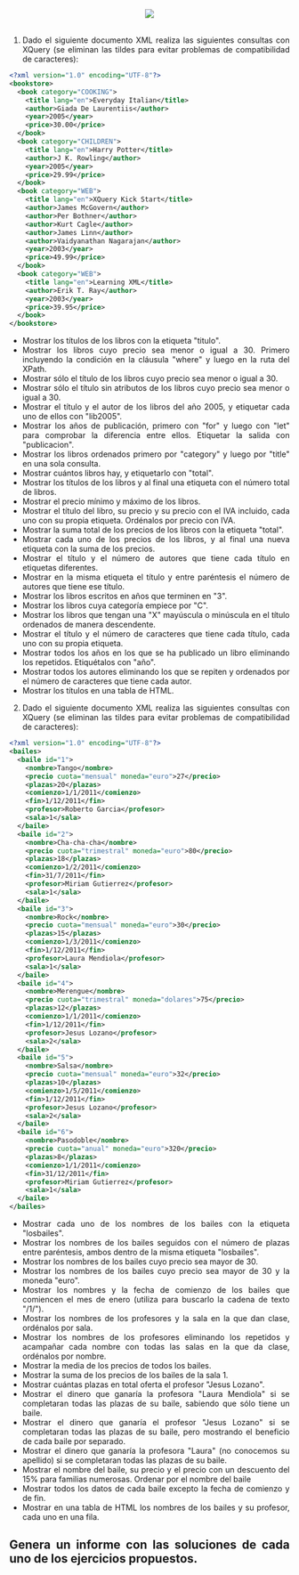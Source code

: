 <div align="justify">


<div align="center">
 	<img src="https://www.w3schools.com/xml/pic_xpath.gif">
</div>

</br>


1. Dado el siguiente documento XML realiza las siguientes consultas con XQuery (se eliminan las tildes para evitar problemas de compatibilidad de caracteres):

  ```xml
  <?xml version="1.0" encoding="UTF-8"?>
  <bookstore>
    <book category="COOKING">
      <title lang="en">Everyday Italian</title>
      <author>Giada De Laurentiis</author>
      <year>2005</year>
      <price>30.00</price>
    </book>
    <book category="CHILDREN">
      <title lang="en">Harry Potter</title>
      <author>J K. Rowling</author>
      <year>2005</year>
      <price>29.99</price>
    </book>
    <book category="WEB">
      <title lang="en">XQuery Kick Start</title>
      <author>James McGovern</author>
      <author>Per Bothner</author>
      <author>Kurt Cagle</author>
      <author>James Linn</author>
      <author>Vaidyanathan Nagarajan</author>
      <year>2003</year>
      <price>49.99</price>
    </book>
    <book category="WEB">
      <title lang="en">Learning XML</title>
      <author>Erik T. Ray</author>
      <year>2003</year>
      <price>39.95</price>
    </book>
  </bookstore>
  ```

- Mostrar los títulos de los libros con la etiqueta "titulo".
- Mostrar los libros cuyo precio sea menor o igual a 30. Primero incluyendo la condición en la cláusula "where" y luego en la ruta del XPath.
- Mostrar sólo el título de los libros cuyo precio sea menor o igual a 30.
- Mostrar sólo el título sin atributos de los libros cuyo precio sea menor o igual a 30.
- Mostrar el título y el autor de los libros del año 2005, y etiquetar cada uno de ellos con "lib2005".
- Mostrar los años de publicación, primero con "for" y luego con "let" para comprobar la diferencia entre ellos. Etiquetar la salida con "publicacion".
- Mostrar los libros ordenados primero por "category" y luego por "title" en una sola consulta.
- Mostrar cuántos libros hay, y etiquetarlo con "total".
- Mostrar los títulos de los libros y al final una etiqueta con el número total de libros.
- Mostrar el precio mínimo y máximo de los libros.
- Mostrar el título del libro, su precio y su precio con el IVA incluido, cada uno con su propia etiqueta. Ordénalos por precio con IVA.
- Mostrar la suma total de los precios de los libros con la etiqueta "total".
- Mostrar cada uno de los precios de los libros, y al final una nueva etiqueta con la suma de los precios.
- Mostrar el título y el número de autores que tiene cada título en etiquetas diferentes.
- Mostrar en la misma etiqueta el título y entre paréntesis el número de autores que tiene ese título.
- Mostrar los libros escritos en años que terminen en "3".
- Mostrar los libros cuya categoría empiece por "C".
- Mostrar los libros que tengan una "X" mayúscula o minúscula en el título ordenados de manera descendente.
- Mostrar el título y el número de caracteres que tiene cada título, cada uno con su propia etiqueta.
- Mostrar todos los años en los que se ha publicado un libro eliminando los repetidos. Etiquétalos con "año".
- Mostrar todos los autores eliminando los que se repiten y ordenados por el número de caracteres que tiene cada autor.
- Mostrar los títulos en una tabla de HTML.

2. Dado el siguiente documento XML realiza las siguientes consultas con XQuery (se eliminan las tildes para evitar problemas de compatibilidad de caracteres):

  ```xml
  <?xml version="1.0" encoding="UTF-8"?>
  <bailes>
    <baile id="1">
      <nombre>Tango</nombre>
      <precio cuota="mensual" moneda="euro">27</precio>
      <plazas>20</plazas>
      <comienzo>1/1/2011</comienzo>
      <fin>1/12/2011</fin>
      <profesor>Roberto Garcia</profesor>
      <sala>1</sala>
    </baile>
    <baile id="2">
      <nombre>Cha-cha-cha</nombre>
      <precio cuota="trimestral" moneda="euro">80</precio>
      <plazas>18</plazas>
      <comienzo>1/2/2011</comienzo>
      <fin>31/7/2011</fin>
      <profesor>Miriam Gutierrez</profesor>
      <sala>1</sala>
    </baile>
    <baile id="3">
      <nombre>Rock</nombre>
      <precio cuota="mensual" moneda="euro">30</precio>
      <plazas>15</plazas>
      <comienzo>1/3/2011</comienzo>
      <fin>1/12/2011</fin>
      <profesor>Laura Mendiola</profesor>
      <sala>1</sala>
    </baile>
    <baile id="4">
      <nombre>Merengue</nombre>
      <precio cuota="trimestral" moneda="dolares">75</precio>
      <plazas>12</plazas>
      <comienzo>1/1/2011</comienzo>
      <fin>1/12/2011</fin>
      <profesor>Jesus Lozano</profesor>
      <sala>2</sala>
    </baile>
    <baile id="5">
      <nombre>Salsa</nombre>
      <precio cuota="mensual" moneda="euro">32</precio>
      <plazas>10</plazas>
      <comienzo>1/5/2011</comienzo>
      <fin>1/12/2011</fin>
      <profesor>Jesus Lozano</profesor>
      <sala>2</sala>
    </baile>
    <baile id="6">
      <nombre>Pasodoble</nombre>
      <precio cuota="anual" moneda="euro">320</precio>
      <plazas>8</plazas>
      <comienzo>1/1/2011</comienzo>
      <fin>31/12/2011</fin>
      <profesor>Miriam Gutierrez</profesor>
      <sala>1</sala>
    </baile>
  </bailes>
  ```

- Mostrar cada uno de los nombres de los bailes con la etiqueta "losbailes".
- Mostrar los nombres de los bailes seguidos con el número de plazas entre paréntesis, ambos dentro de la misma etiqueta "losbailes".
- Mostrar los nombres de los bailes cuyo precio sea mayor de 30.
- Mostrar los nombres de los bailes cuyo precio sea mayor de 30 y la moneda "euro".
- Mostrar los nombres y la fecha de comienzo de los bailes que comiencen el mes de enero (utiliza para buscarlo la cadena de texto "/1/").
- Mostrar los nombres de los profesores y la sala en la que dan clase, ordénalos por sala.
- Mostrar los nombres de los profesores eliminando los repetidos y acampañar cada nombre con todas las salas en la que da clase, ordénalos por nombre.
- Mostrar la media de los precios de todos los bailes.
- Mostrar la suma de los precios de los bailes de la sala 1.
- Mostrar cuántas plazas en total oferta el profesor "Jesus Lozano".
- Mostrar el dinero que ganaría la profesora "Laura Mendiola" si se completaran todas las plazas de su baile, sabiendo que sólo tiene un baile.
- Mostrar el dinero que ganaría el profesor "Jesus Lozano" si se completaran todas las plazas de su baile, pero mostrando el beneficio de cada baile por separado.
- Mostrar el dinero que ganaría la profesora "Laura" (no conocemos su apellido) si se completaran todas las plazas de su baile.
- Mostrar el nombre del baile, su precio y el precio con un descuento del 15% para familias numerosas. Ordenar por el nombre del baile
- Mostrar todos los datos de cada baile excepto la fecha de comienzo y de fin.
- Mostrar en una tabla de HTML los nombres de los bailes y su profesor, cada uno en una fila.



## Genera un informe con las soluciones de cada uno de los ejercicios propuestos.

</div>
